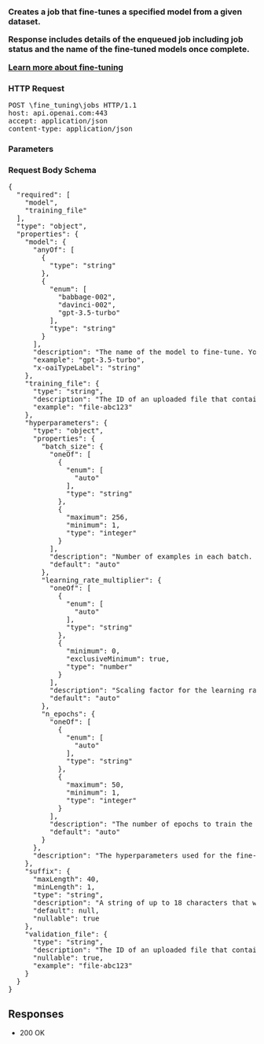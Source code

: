 <!DOCTYPE html><html><head><title>Creates a job that fine-tunes a specified model from a given dataset.

Response includes details of the enqueued job including job status and the name of the fine-tuned models once complete.

[Learn more about fine-tuning](/docs/guides/fine-tuning)
</title><link rel="stylesheet" href="../OpenApi.css"/><meta charset="utf-8"/><meta name="viewport" content="width=device-width, initial-scale=1"/></head><body><article><section  class="requestOverview"><h1  class="requestSummary">Creates a job that fine-tunes a specified model from a given dataset.

Response includes details of the enqueued job including job status and the name of the fine-tuned models once complete.

[Learn more about fine-tuning](/docs/guides/fine-tuning)
</h1><p  class="requestDescription"></p></section><section  class="http"><h3>HTTP Request</h3><pre  class="httpExample"><span  class="requestLine">POST</span> <span  class="httpTarget">\fine_tuning\jobs</span> <span  class="httpVersion">HTTP/1.1</span>
<span  class="headerLine">host</span>: <span  class="headerValue">api.openai.com:443</span>
<span  class="headerLine">accept</span>: <span  class="headerValue">application/json</span>
<span  class="headerLine">content-type</span>: <span  class="headerValue">application/json</span>
</pre></section><dl  class="parameters"><h3>Parameters</h3></dl><section  class="requestContent"><h3>Request Body Schema</h3><pre  class="schema">{
  "required": [
    "model",
    "training_file"
  ],
  "type": "object",
  "properties": {
    "model": {
      "anyOf": [
        {
          "type": "string"
        },
        {
          "enum": [
            "babbage-002",
            "davinci-002",
            "gpt-3.5-turbo"
          ],
          "type": "string"
        }
      ],
      "description": "The name of the model to fine-tune. You can select one of the\n[supported models](/docs/guides/fine-tuning/what-models-can-be-fine-tuned).\n",
      "example": "gpt-3.5-turbo",
      "x-oaiTypeLabel": "string"
    },
    "training_file": {
      "type": "string",
      "description": "The ID of an uploaded file that contains training data.\n\nSee [upload file](/docs/api-reference/files/upload) for how to upload a file.\n\nYour dataset must be formatted as a JSONL file. Additionally, you must upload your file with the purpose `fine-tune`.\n\nSee the [fine-tuning guide](/docs/guides/fine-tuning) for more details.\n",
      "example": "file-abc123"
    },
    "hyperparameters": {
      "type": "object",
      "properties": {
        "batch_size": {
          "oneOf": [
            {
              "enum": [
                "auto"
              ],
              "type": "string"
            },
            {
              "maximum": 256,
              "minimum": 1,
              "type": "integer"
            }
          ],
          "description": "Number of examples in each batch. A larger batch size means that model parameters\nare updated less frequently, but with lower variance.\n",
          "default": "auto"
        },
        "learning_rate_multiplier": {
          "oneOf": [
            {
              "enum": [
                "auto"
              ],
              "type": "string"
            },
            {
              "minimum": 0,
              "exclusiveMinimum": true,
              "type": "number"
            }
          ],
          "description": "Scaling factor for the learning rate. A smaller learning rate may be useful to avoid\noverfitting.\n",
          "default": "auto"
        },
        "n_epochs": {
          "oneOf": [
            {
              "enum": [
                "auto"
              ],
              "type": "string"
            },
            {
              "maximum": 50,
              "minimum": 1,
              "type": "integer"
            }
          ],
          "description": "The number of epochs to train the model for. An epoch refers to one full cycle\nthrough the training dataset.\n",
          "default": "auto"
        }
      },
      "description": "The hyperparameters used for the fine-tuning job."
    },
    "suffix": {
      "maxLength": 40,
      "minLength": 1,
      "type": "string",
      "description": "A string of up to 18 characters that will be added to your fine-tuned model name.\n\nFor example, a `suffix` of \"custom-model-name\" would produce a model name like `ft:gpt-3.5-turbo:openai:custom-model-name:7p4lURel`.\n",
      "default": null,
      "nullable": true
    },
    "validation_file": {
      "type": "string",
      "description": "The ID of an uploaded file that contains validation data.\n\nIf you provide this file, the data is used to generate validation\nmetrics periodically during fine-tuning. These metrics can be viewed in\nthe fine-tuning results file.\nThe same data should not be present in both train and validation files.\n\nYour dataset must be formatted as a JSONL file. You must upload your file with the purpose `fine-tune`.\n\nSee the [fine-tuning guide](/docs/guides/fine-tuning) for more details.\n",
      "nullable": true,
      "example": "file-abc123"
    }
  }
}</pre></section><section  class="responses"><h2>Responses</h2><ul  class="responses"><li  class="response"><span  class="statusLine">200</span> <span  class="statusDescription">OK</span></li></ul></section></article></body></html>